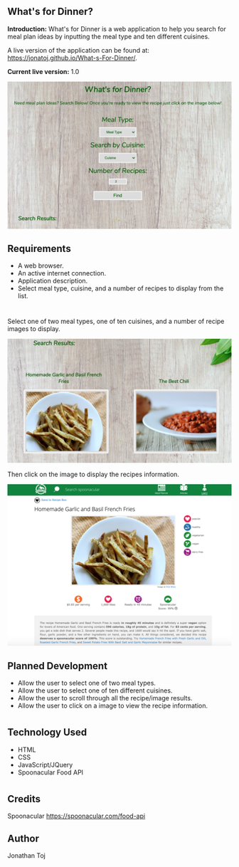 ## What's for Dinner?

**Introduction:**
 What's for Dinner is a web application to help you search for meal plan ideas by inputting the meal type and ten different cuisines.

A live version of the application can be found at: https://jonatoj.github.io/What-s-For-Dinner/.

**Current live version:** 1.0

![Screenshot](form.png)


## Requirements
* A web browser.
* An active internet connection.
* Application description.
* Select meal type, cuisine, and a number of recipes to display from the list.

#

Select one of two meal types, one of ten cuisines, and a number of recipe images to display.


![Screenshot](results.png)


Then click on the image to display the recipes information.


![Screenshot](recipe.png)


## Planned Development

* Allow the user to select one of two meal types.
* Allow the user to select one of ten different cuisines.
* Allow the user to scroll through all the recipe/image results.
* Allow the user to click on a image to view the recipe information.

#

## Technology Used

* HTML
* CSS
* JavaScript/JQuery
* Spoonacular Food API

#

## Credits

Spoonacular
https://spoonacular.com/food-api

## Author
Jonathan Toj
